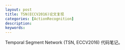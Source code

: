 ```yaml
---
layout: post
title: TSN(ECCV2016)论文复现
categories: [ActionRecognition]
description: 
keywords: 
---
```


 Temporal Segment Network (TSN, ECCV2016) 代码笔记。  